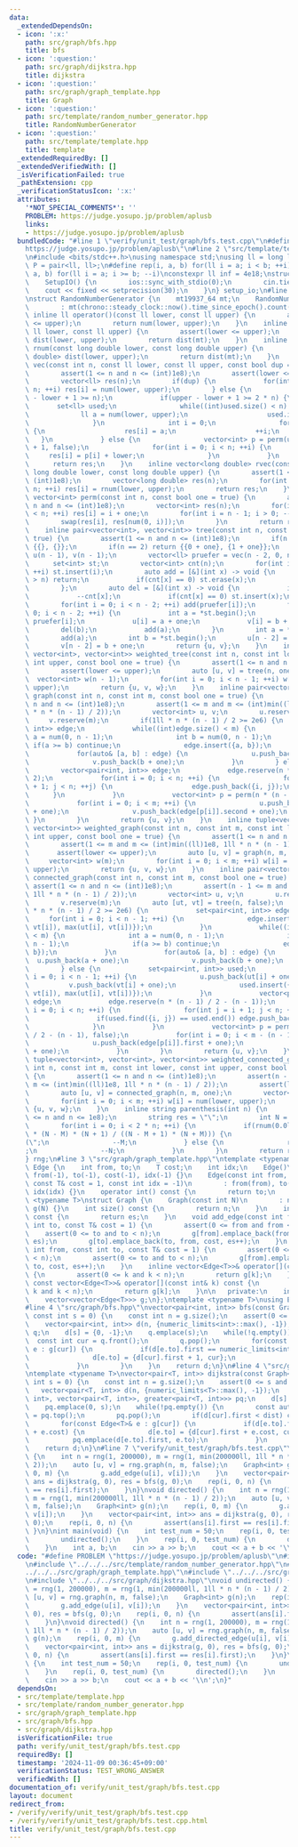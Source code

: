 ```yaml
---
data:
  _extendedDependsOn:
  - icon: ':x:'
    path: src/graph/bfs.hpp
    title: bfs
  - icon: ':question:'
    path: src/graph/dijkstra.hpp
    title: dijkstra
  - icon: ':question:'
    path: src/graph/graph_template.hpp
    title: Graph
  - icon: ':question:'
    path: src/template/random_number_generator.hpp
    title: RandomNumberGenerator
  - icon: ':question:'
    path: src/template/template.hpp
    title: template
  _extendedRequiredBy: []
  _extendedVerifiedWith: []
  _isVerificationFailed: true
  _pathExtension: cpp
  _verificationStatusIcon: ':x:'
  attributes:
    '*NOT_SPECIAL_COMMENTS*': ''
    PROBLEM: https://judge.yosupo.jp/problem/aplusb
    links:
    - https://judge.yosupo.jp/problem/aplusb
  bundledCode: "#line 1 \"verify/unit_test/graph/bfs.test.cpp\"\n#define PROBLEM \"\
    https://judge.yosupo.jp/problem/aplusb\"\n#line 2 \"src/template/template.hpp\"\
    \n#include <bits/stdc++.h>\nusing namespace std;\nusing ll = long long;\nusing\
    \ P = pair<ll, ll>;\n#define rep(i, a, b) for(ll i = a; i < b; ++i)\n#define rrep(i,\
    \ a, b) for(ll i = a; i >= b; --i)\nconstexpr ll inf = 4e18;\nstruct SetupIO {\n\
    \    SetupIO() {\n        ios::sync_with_stdio(0);\n        cin.tie(0);\n    \
    \    cout << fixed << setprecision(30);\n    }\n} setup_io;\n#line 3 \"src/template/random_number_generator.hpp\"\
    \nstruct RandomNumberGenerator {\n    mt19937_64 mt;\n    RandomNumberGenerator()\n\
    \        : mt(chrono::steady_clock::now().time_since_epoch().count()) {}\n   \
    \ inline ll operator()(const ll lower, const ll upper) {\n        assert(lower\
    \ <= upper);\n        return num(lower, upper);\n    }\n    inline ll num(const\
    \ ll lower, const ll upper) {\n        assert(lower <= upper);\n        uniform_int_distribution<ll>\
    \ dist(lower, upper);\n        return dist(mt);\n    }\n    inline long double\
    \ rnum(const long double lower, const long double upper) {\n        uniform_real_distribution<long\
    \ double> dist(lower, upper);\n        return dist(mt);\n    }\n    inline vector<ll>\
    \ vec(const int n, const ll lower, const ll upper, const bool dup = true) {\n\
    \        assert(1 <= n and n <= (int)1e8);\n        assert(lower <= upper);\n\
    \        vector<ll> res(n);\n        if(dup) {\n            for(int i = 0; i <\
    \ n; ++i) res[i] = num(lower, upper);\n        } else {\n            assert(upper\
    \ - lower + 1 >= n);\n            if(upper - lower + 1 >= 2 * n) {\n         \
    \       set<ll> used;\n                while((int)used.size() < n) {\n       \
    \             ll a = num(lower, upper);\n                    used.insert(a);\n\
    \                }\n                int i = 0;\n                for(ll a : used)\
    \ {\n                    res[i] = a;\n                    ++i;\n             \
    \   }\n            } else {\n                vector<int> p = perm(upper - lower\
    \ + 1, false);\n                for(int i = 0; i < n; ++i) {\n               \
    \     res[i] = p[i] + lower;\n                }\n            }\n        }\n  \
    \      return res;\n    }\n    inline vector<long double> rvec(const int n, const\
    \ long double lower, const long double upper) {\n        assert(1 <= n and n <=\
    \ (int)1e8);\n        vector<long double> res(n);\n        for(int i = 0; i <\
    \ n; ++i) res[i] = rnum(lower, upper);\n        return res;\n    }\n    inline\
    \ vector<int> perm(const int n, const bool one = true) {\n        assert(1 <=\
    \ n and n <= (int)1e8);\n        vector<int> res(n);\n        for(int i = 0; i\
    \ < n; ++i) res[i] = i + one;\n        for(int i = n - 1; i > 0; --i) {\n    \
    \        swap(res[i], res[num(0, i)]);\n        }\n        return res;\n    }\n\
    \    inline pair<vector<int>, vector<int>> tree(const int n, const bool one =\
    \ true) {\n        assert(1 <= n and n <= (int)1e8);\n        if(n == 1) return\
    \ {{}, {}};\n        if(n == 2) return {{0 + one}, {1 + one}};\n        vector<int>\
    \ u(n - 1), v(n - 1);\n        vector<ll> pruefer = vec(n - 2, 0, n - 1);\n  \
    \      set<int> st;\n        vector<int> cnt(n);\n        for(int i = 0; i < n;\
    \ ++i) st.insert(i);\n        auto add = [&](int x) -> void {\n            if(x\
    \ > n) return;\n            if(cnt[x] == 0) st.erase(x);\n            ++cnt[x];\n\
    \        };\n        auto del = [&](int x) -> void {\n            if(x > n) return;\n\
    \            --cnt[x];\n            if(cnt[x] == 0) st.insert(x);\n        };\n\
    \        for(int i = 0; i < n - 2; ++i) add(pruefer[i]);\n        for(int i =\
    \ 0; i < n - 2; ++i) {\n            int a = *st.begin();\n            int b =\
    \ pruefer[i];\n            u[i] = a + one;\n            v[i] = b + one;\n    \
    \        del(b);\n            add(a);\n        }\n        int a = *st.begin();\n\
    \        add(a);\n        int b = *st.begin();\n        u[n - 2] = a + one;\n\
    \        v[n - 2] = b + one;\n        return {u, v};\n    }\n    inline tuple<vector<int>,\
    \ vector<int>, vector<int>> weighted_tree(const int n, const int lower, const\
    \ int upper, const bool one = true) {\n        assert(1 <= n and n <= (int)1e8);\n\
    \        assert(lower <= upper);\n        auto [u, v] = tree(n, one);\n      \
    \  vector<int> w(n - 1);\n        for(int i = 0; i < n - 1; ++i) w[i] = num(lower,\
    \ upper);\n        return {u, v, w};\n    }\n    inline pair<vector<int>, vector<int>>\
    \ graph(const int n, const int m, const bool one = true) {\n        assert(1 <=\
    \ n and n <= (int)1e8);\n        assert(1 <= m and m <= (int)min((ll)1e8, 1ll\
    \ * n * (n - 1) / 2));\n        vector<int> u, v;\n        u.reserve(m);\n   \
    \     v.reserve(m);\n        if(1ll * n * (n - 1) / 2 >= 2e6) {\n            set<pair<int,\
    \ int>> edge;\n            while((int)edge.size() < m) {\n                int\
    \ a = num(0, n - 1);\n                int b = num(0, n - 1);\n               \
    \ if(a >= b) continue;\n                edge.insert({a, b});\n            }\n\
    \            for(auto& [a, b] : edge) {\n                u.push_back(a + one);\n\
    \                v.push_back(b + one);\n            }\n        } else {\n    \
    \        vector<pair<int, int>> edge;\n            edge.reserve(n * (n - 1) /\
    \ 2);\n            for(int i = 0; i < n; ++i) {\n                for(int j = i\
    \ + 1; j < n; ++j) {\n                    edge.push_back({i, j});\n          \
    \      }\n            }\n            vector<int> p = perm(n * (n - 1) / 2, false);\n\
    \            for(int i = 0; i < m; ++i) {\n                u.push_back(edge[p[i]].first\
    \ + one);\n                v.push_back(edge[p[i]].second + one);\n           \
    \ }\n        }\n        return {u, v};\n    }\n    inline tuple<vector<int>, vector<int>,\
    \ vector<int>> weighted_graph(const int n, const int m, const int lower, const\
    \ int upper, const bool one = true) {\n        assert(1 <= n and n <= (int)1e8);\n\
    \        assert(1 <= m and m <= (int)min((ll)1e8, 1ll * n * (n - 1) / 2));\n \
    \       assert(lower <= upper);\n        auto [u, v] = graph(n, m, one);\n   \
    \     vector<int> w(m);\n        for(int i = 0; i < m; ++i) w[i] = num(lower,\
    \ upper);\n        return {u, v, w};\n    }\n    inline pair<vector<int>, vector<int>>\
    \ connected_graph(const int n, const int m, const bool one = true) {\n       \
    \ assert(1 <= n and n <= (int)1e8);\n        assert(n - 1 <= m and m <= (int)min((ll)1e8,\
    \ 1ll * n * (n - 1) / 2));\n        vector<int> u, v;\n        u.reserve(m);\n\
    \        v.reserve(m);\n        auto [ut, vt] = tree(n, false);\n        if(1ll\
    \ * n * (n - 1) / 2 >= 2e6) {\n            set<pair<int, int>> edge;\n       \
    \     for(int i = 0; i < n - 1; ++i) {\n                edge.insert({min(ut[i],\
    \ vt[i]), max(ut[i], vt[i])});\n            }\n            while((int)edge.size()\
    \ < m) {\n                int a = num(0, n - 1);\n                int b = num(0,\
    \ n - 1);\n                if(a >= b) continue;\n                edge.insert({a,\
    \ b});\n            }\n            for(auto& [a, b] : edge) {\n              \
    \  u.push_back(a + one);\n                v.push_back(b + one);\n            }\n\
    \        } else {\n            set<pair<int, int>> used;\n            for(int\
    \ i = 0; i < n - 1; ++i) {\n                u.push_back(ut[i] + one);\n      \
    \          v.push_back(vt[i] + one);\n                used.insert({min(ut[i],\
    \ vt[i]), max(ut[i], vt[i])});\n            }\n            vector<pair<int, int>>\
    \ edge;\n            edge.reserve(n * (n - 1) / 2 - (n - 1));\n            for(int\
    \ i = 0; i < n; ++i) {\n                for(int j = i + 1; j < n; ++j) {\n   \
    \                 if(used.find({i, j}) == used.end()) edge.push_back({i, j});\n\
    \                }\n            }\n            vector<int> p = perm(n * (n - 1)\
    \ / 2 - (n - 1), false);\n            for(int i = 0; i < m - (n - 1); ++i) {\n\
    \                u.push_back(edge[p[i]].first + one);\n                v.push_back(edge[p[i]].second\
    \ + one);\n            }\n        }\n        return {u, v};\n    }\n    inline\
    \ tuple<vector<int>, vector<int>, vector<int>> weighted_connected_graph(const\
    \ int n, const int m, const int lower, const int upper, const bool one = true)\
    \ {\n        assert(1 <= n and n <= (int)1e8);\n        assert(n - 1 <= m and\
    \ m <= (int)min((ll)1e8, 1ll * n * (n - 1) / 2));\n        assert(lower <= upper);\n\
    \        auto [u, v] = connected_graph(n, m, one);\n        vector<int> w(m);\n\
    \        for(int i = 0; i < m; ++i) w[i] = num(lower, upper);\n        return\
    \ {u, v, w};\n    }\n    inline string parenthesis(int n) {\n        assert(1\
    \ <= n and n <= 1e8);\n        string res = \"\";\n        int N = n, M = n;\n\
    \        for(int i = 0; i < 2 * n; ++i) {\n            if(rnum(0.0l, 1.0l) > 1.0l\
    \ * (N - M) * (N + 1) / ((N - M + 1) * (N + M))) {\n                res += \"\
    (\";\n                --M;\n            } else {\n                res += \")\"\
    ;\n                --N;\n            }\n        }\n        return res;\n    }\n\
    } rng;\n#line 3 \"src/graph/graph_template.hpp\"\ntemplate <typename T>\nstruct\
    \ Edge {\n    int from, to;\n    T cost;\n    int idx;\n    Edge()\n        :\
    \ from(-1), to(-1), cost(-1), idx(-1) {}\n    Edge(const int from, const int to,\
    \ const T& cost = 1, const int idx = -1)\n        : from(from), to(to), cost(cost),\
    \ idx(idx) {}\n    operator int() const {\n        return to;\n    }\n};\ntemplate\
    \ <typename T>\nstruct Graph {\n    Graph(const int N)\n        : n(N), es(0),\
    \ g(N) {}\n    int size() const {\n        return n;\n    }\n    int edge_size()\
    \ const {\n        return es;\n    }\n    void add_edge(const int from, const\
    \ int to, const T& cost = 1) {\n        assert(0 <= from and from < n);\n    \
    \    assert(0 <= to and to < n);\n        g[from].emplace_back(from, to, cost,\
    \ es);\n        g[to].emplace_back(to, from, cost, es++);\n    }\n    void add_directed_edge(const\
    \ int from, const int to, const T& cost = 1) {\n        assert(0 <= from and from\
    \ < n);\n        assert(0 <= to and to < n);\n        g[from].emplace_back(from,\
    \ to, cost, es++);\n    }\n    inline vector<Edge<T>>& operator[](const int& k)\
    \ {\n        assert(0 <= k and k < n);\n        return g[k];\n    }\n    inline\
    \ const vector<Edge<T>>& operator[](const int& k) const {\n        assert(0 <=\
    \ k and k < n);\n        return g[k];\n    }\n\n   private:\n    int n, es;\n\
    \    vector<vector<Edge<T>>> g;\n};\ntemplate <typename T>\nusing Edges = vector<Edge<T>>;\n\
    #line 4 \"src/graph/bfs.hpp\"\nvector<pair<int, int>> bfs(const Graph<int>& g,\
    \ const int s = 0) {\n    const int n = g.size();\n    assert(0 <= s and s < n);\n\
    \    vector<pair<int, int>> d(n, {numeric_limits<int>::max(), -1});\n    queue<int>\
    \ q;\n    d[s] = {0, -1};\n    q.emplace(s);\n    while(!q.empty()) {\n      \
    \  const int cur = q.front();\n        q.pop();\n        for(const Edge<int>&\
    \ e : g[cur]) {\n            if(d[e.to].first == numeric_limits<int>::max()) {\n\
    \                d[e.to] = {d[cur].first + 1, cur};\n                q.emplace(e.to);\n\
    \            }\n        }\n    }\n    return d;\n}\n#line 4 \"src/graph/dijkstra.hpp\"\
    \ntemplate <typename T>\nvector<pair<T, int>> dijkstra(const Graph<T>& g, const\
    \ int s = 0) {\n    const int n = g.size();\n    assert(0 <= s and s < n);\n \
    \   vector<pair<T, int>> d(n, {numeric_limits<T>::max(), -1});\n    priority_queue<pair<T,\
    \ int>, vector<pair<T, int>>, greater<pair<T, int>>> pq;\n    d[s] = {0, -1};\n\
    \    pq.emplace(0, s);\n    while(!pq.empty()) {\n        const auto [dist, cur]\
    \ = pq.top();\n        pq.pop();\n        if(d[cur].first < dist) continue;\n\
    \        for(const Edge<T>& e : g[cur]) {\n            if(d[e.to].first > d[cur].first\
    \ + e.cost) {\n                d[e.to] = {d[cur].first + e.cost, cur};\n     \
    \           pq.emplace(d[e.to].first, e.to);\n            }\n        }\n    }\n\
    \    return d;\n}\n#line 7 \"verify/unit_test/graph/bfs.test.cpp\"\nvoid undirected()\
    \ {\n    int n = rng(1, 200000), m = rng(1, min(200000ll, 1ll * n * (n - 1) /\
    \ 2));\n    auto [u, v] = rng.graph(n, m, false);\n    Graph<int> g(n);\n    rep(i,\
    \ 0, m) {\n        g.add_edge(u[i], v[i]);\n    }\n    vector<pair<int, int>>\
    \ ans = dijkstra(g, 0), res = bfs(g, 0);\n    rep(i, 0, n) {\n        assert(ans[i].first\
    \ == res[i].first);\n    }\n}\nvoid directed() {\n    int n = rng(1, 200000),\
    \ m = rng(1, min(200000ll, 1ll * n * (n - 1) / 2));\n    auto [u, v] = rng.graph(n,\
    \ m, false);\n    Graph<int> g(n);\n    rep(i, 0, m) {\n        g.add_directed_edge(u[i],\
    \ v[i]);\n    }\n    vector<pair<int, int>> ans = dijkstra(g, 0), res = bfs(g,\
    \ 0);\n    rep(i, 0, n) {\n        assert(ans[i].first == res[i].first);\n   \
    \ }\n}\nint main(void) {\n    int test_num = 50;\n    rep(i, 0, test_num) {\n\
    \        undirected();\n    }\n    rep(i, 0, test_num) {\n        directed();\n\
    \    }\n    int a, b;\n    cin >> a >> b;\n    cout << a + b << '\\n';\n}\n"
  code: "#define PROBLEM \"https://judge.yosupo.jp/problem/aplusb\"\n#include \"../../../src/template/template.hpp\"\
    \n#include \"../../../src/template/random_number_generator.hpp\"\n#include \"\
    ../../../src/graph/graph_template.hpp\"\n#include \"../../../src/graph/bfs.hpp\"\
    \n#include \"../../../src/graph/dijkstra.hpp\"\nvoid undirected() {\n    int n\
    \ = rng(1, 200000), m = rng(1, min(200000ll, 1ll * n * (n - 1) / 2));\n    auto\
    \ [u, v] = rng.graph(n, m, false);\n    Graph<int> g(n);\n    rep(i, 0, m) {\n\
    \        g.add_edge(u[i], v[i]);\n    }\n    vector<pair<int, int>> ans = dijkstra(g,\
    \ 0), res = bfs(g, 0);\n    rep(i, 0, n) {\n        assert(ans[i].first == res[i].first);\n\
    \    }\n}\nvoid directed() {\n    int n = rng(1, 200000), m = rng(1, min(200000ll,\
    \ 1ll * n * (n - 1) / 2));\n    auto [u, v] = rng.graph(n, m, false);\n    Graph<int>\
    \ g(n);\n    rep(i, 0, m) {\n        g.add_directed_edge(u[i], v[i]);\n    }\n\
    \    vector<pair<int, int>> ans = dijkstra(g, 0), res = bfs(g, 0);\n    rep(i,\
    \ 0, n) {\n        assert(ans[i].first == res[i].first);\n    }\n}\nint main(void)\
    \ {\n    int test_num = 50;\n    rep(i, 0, test_num) {\n        undirected();\n\
    \    }\n    rep(i, 0, test_num) {\n        directed();\n    }\n    int a, b;\n\
    \    cin >> a >> b;\n    cout << a + b << '\\n';\n}"
  dependsOn:
  - src/template/template.hpp
  - src/template/random_number_generator.hpp
  - src/graph/graph_template.hpp
  - src/graph/bfs.hpp
  - src/graph/dijkstra.hpp
  isVerificationFile: true
  path: verify/unit_test/graph/bfs.test.cpp
  requiredBy: []
  timestamp: '2024-11-09 00:36:45+09:00'
  verificationStatus: TEST_WRONG_ANSWER
  verifiedWith: []
documentation_of: verify/unit_test/graph/bfs.test.cpp
layout: document
redirect_from:
- /verify/verify/unit_test/graph/bfs.test.cpp
- /verify/verify/unit_test/graph/bfs.test.cpp.html
title: verify/unit_test/graph/bfs.test.cpp
---
```


